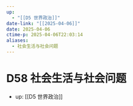 ```yaml
---
up:
  - "[[D5 世界政治]]"
date-link: "[[2025-04-06]]"
date: 2025-04-06
ctime-p: 2025-04-06T22:03:14
aliases:
  - 社会生活与社会问题
---
```


# D58 社会生活与社会问题

- up: [[D5 世界政治]]
